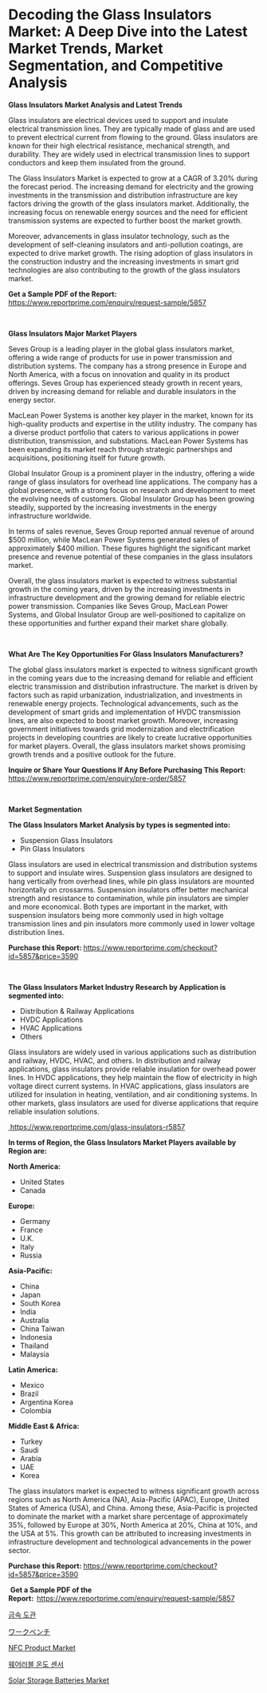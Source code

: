 <p><h1>Decoding the Glass Insulators Market: A Deep Dive into the Latest Market Trends, Market Segmentation, and Competitive Analysis</h1></p><p><strong>Glass Insulators Market Analysis and Latest Trends</strong></p>
<p><p>Glass insulators are electrical devices used to support and insulate electrical transmission lines. They are typically made of glass and are used to prevent electrical current from flowing to the ground. Glass insulators are known for their high electrical resistance, mechanical strength, and durability. They are widely used in electrical transmission lines to support conductors and keep them insulated from the ground.</p><p>The Glass Insulators Market is expected to grow at a CAGR of 3.20% during the forecast period. The increasing demand for electricity and the growing investments in the transmission and distribution infrastructure are key factors driving the growth of the glass insulators market. Additionally, the increasing focus on renewable energy sources and the need for efficient transmission systems are expected to further boost the market growth. </p><p>Moreover, advancements in glass insulator technology, such as the development of self-cleaning insulators and anti-pollution coatings, are expected to drive market growth. The rising adoption of glass insulators in the construction industry and the increasing investments in smart grid technologies are also contributing to the growth of the glass insulators market.</p></p>
<p><strong>Get a Sample PDF of the Report:&nbsp;</strong> <a href="https://www.reportprime.com/enquiry/request-sample/5857">https://www.reportprime.com/enquiry/request-sample/5857</a></p>
<p>&nbsp;</p>
<p><strong>Glass Insulators Major Market Players</strong></p>
<p><p>Seves Group is a leading player in the global glass insulators market, offering a wide range of products for use in power transmission and distribution systems. The company has a strong presence in Europe and North America, with a focus on innovation and quality in its product offerings. Seves Group has experienced steady growth in recent years, driven by increasing demand for reliable and durable insulators in the energy sector.</p><p>MacLean Power Systems is another key player in the market, known for its high-quality products and expertise in the utility industry. The company has a diverse product portfolio that caters to various applications in power distribution, transmission, and substations. MacLean Power Systems has been expanding its market reach through strategic partnerships and acquisitions, positioning itself for future growth.</p><p>Global Insulator Group is a prominent player in the industry, offering a wide range of glass insulators for overhead line applications. The company has a global presence, with a strong focus on research and development to meet the evolving needs of customers. Global Insulator Group has been growing steadily, supported by the increasing investments in the energy infrastructure worldwide.</p><p>In terms of sales revenue, Seves Group reported annual revenue of around $500 million, while MacLean Power Systems generated sales of approximately $400 million. These figures highlight the significant market presence and revenue potential of these companies in the glass insulators market.</p><p>Overall, the glass insulators market is expected to witness substantial growth in the coming years, driven by the increasing investments in infrastructure development and the growing demand for reliable electric power transmission. Companies like Seves Group, MacLean Power Systems, and Global Insulator Group are well-positioned to capitalize on these opportunities and further expand their market share globally.</p></p>
<p>&nbsp;</p>
<p><strong>What Are The Key Opportunities For Glass Insulators Manufacturers?</strong></p>
<p><p>The global glass insulators market is expected to witness significant growth in the coming years due to the increasing demand for reliable and efficient electric transmission and distribution infrastructure. The market is driven by factors such as rapid urbanization, industrialization, and investments in renewable energy projects. Technological advancements, such as the development of smart grids and implementation of HVDC transmission lines, are also expected to boost market growth. Moreover, increasing government initiatives towards grid modernization and electrification projects in developing countries are likely to create lucrative opportunities for market players. Overall, the glass insulators market shows promising growth trends and a positive outlook for the future.</p></p>
<p><strong>Inquire or Share Your Questions If Any Before Purchasing This Report:</strong> <a href="https://www.reportprime.com/enquiry/pre-order/5857">https://www.reportprime.com/enquiry/pre-order/5857</a></p>
<p>&nbsp;</p>
<p><strong>Market Segmentation</strong></p>
<p><strong>The Glass Insulators Market Analysis by types is segmented into:</strong></p>
<p><ul><li>Suspension Glass Insulators</li><li>Pin Glass Insulators</li></ul></p>
<p><p>Glass insulators are used in electrical transmission and distribution systems to support and insulate wires. Suspension glass insulators are designed to hang vertically from overhead lines, while pin glass insulators are mounted horizontally on crossarms. Suspension insulators offer better mechanical strength and resistance to contamination, while pin insulators are simpler and more economical. Both types are important in the market, with suspension insulators being more commonly used in high voltage transmission lines and pin insulators more commonly used in lower voltage distribution lines.</p></p>
<p><strong>Purchase this Report:&nbsp;</strong><a href="https://www.reportprime.com/checkout?id=5857&price=3590">https://www.reportprime.com/checkout?id=5857&price=3590</a></p>
<p>&nbsp;</p>
<p><strong>The Glass Insulators Market Industry Research by Application is segmented into:</strong></p>
<p><ul><li>Distribution & Railway Applications</li><li>HVDC Applications</li><li>HVAC Applications</li><li>Others</li></ul></p>
<p><p>Glass insulators are widely used in various applications such as distribution and railway, HVDC, HVAC, and others. In distribution and railway applications, glass insulators provide reliable insulation for overhead power lines. In HVDC applications, they help maintain the flow of electricity in high voltage direct current systems. In HVAC applications, glass insulators are utilized for insulation in heating, ventilation, and air conditioning systems. In other markets, glass insulators are used for diverse applications that require reliable insulation solutions.</p></p>
<p><a href="https://www.reportprime.com/glass-insulators-r5857">&nbsp;https://www.reportprime.com/glass-insulators-r5857</a></p>
<p><strong>In terms of Region, the Glass Insulators Market Players available by Region are:</strong></p>
<p>
    <p> <strong> North America: </strong>
        <ul>
            <li>United States</li>
            <li>Canada</li>
        </ul>
        </p> 
    <p> <strong> Europe: </strong>
        <ul>
            <li>Germany</li>
            <li>France</li>
            <li>U.K.</li>
            <li>Italy</li>
            <li>Russia</li>
        </ul>
        </p> 
    <p> <strong> Asia-Pacific: </strong>
        <ul>
            <li>China</li>
            <li>Japan</li>
            <li>South Korea</li>
            <li>India</li>
            <li>Australia</li>
            <li>China Taiwan</li>
            <li>Indonesia</li>
            <li>Thailand</li>
            <li>Malaysia</li>
        </ul>
        </p> 
    <p> <strong> Latin America: </strong>
        <ul>
            <li>Mexico</li>
            <li>Brazil</li>
            <li>Argentina Korea</li>
            <li>Colombia</li>
        </ul>
        </p> 
    <p> <strong> Middle East & Africa: </strong>
        <ul>
            <li>Turkey</li>
            <li>Saudi</li>
            <li>Arabia</li>
            <li>UAE</li>
            <li>Korea</li>
        </ul>
    </p>
    </p>
<p><p>The glass insulators market is expected to witness significant growth across regions such as North America (NA), Asia-Pacific (APAC), Europe, United States of America (USA), and China. Among these, Asia-Pacific is projected to dominate the market with a market share percentage of approximately 35%, followed by Europe at 30%, North America at 20%, China at 10%, and the USA at 5%. This growth can be attributed to increasing investments in infrastructure development and technological advancements in the power sector.</p></p>
<p><strong>Purchase this Report: </strong><a href="https://www.reportprime.com/checkout?id=5857&price=3590">https://www.reportprime.com/checkout?id=5857&price=3590</a></p>
<p>&nbsp;<strong>Get a Sample PDF of the Report:&nbsp;&nbsp;</strong><a href="https://www.reportprime.com/enquiry/request-sample/5857">https://www.reportprime.com/enquiry/request-sample/5857</a></p>
<p><strong></strong></p>
<p><p><a href="https://medium.com/@jomosley1999/%EA%B8%88%EC%86%8D-%EB%8F%84%EA%B4%80-%EC%8B%9C%EC%9E%A5-%EC%9D%B8%EC%82%AC%EC%9D%B4%ED%8A%B8-%EC%8B%9C%EC%9E%A5-%EB%8F%99%ED%96%A5-%EC%84%B1%EC%9E%A5-2024%EB%85%84%EB%B6%80%ED%84%B0-2031%EB%85%84%EA%B9%8C%EC%A7%80%EC%9D%98-%EC%98%88%EC%B8%A1-61970ac27691">금속 도관</a></p><p><a href="https://github.com/RudySimonis2023/Market-Research-Report-List-1/blob/main/151900374551.md">ワークベンチ</a></p><p><a href="https://www.linkedin.com/pulse/nfc-product-market-size-outlook-forecast-2024-2031-startagem-j7tbc">NFC Product Market</a></p><p><a href="https://github.com/JosefaRice/Market-Research-Report-List-1/blob/main/320713571053.md">웨어러블 온도 센서</a></p><p><a href="https://github.com/AnnChovey2023/Market-Research-Report-List-1/blob/main/solar-storage-batteries-market.md">Solar Storage Batteries Market</a></p></p>